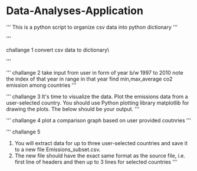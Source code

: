 # Data-Analyses-Application
'''
This is a python script to organize csv data into python dictionary
'''

'''

challange 1
convert csv data to dictionary\

'''


'''
challange 2 
take input from user in form of year b/w 1997 to 2010
note the index of that year in range
in that year find min,max,average co2 emission among countries
'''


'''
challange 3
It's time to visualize the data. Plot the emissions data from a user-selected country. You should use Python plotting library matplotlib for drawing the plots. The below should be your output.
'''


'''
challange 4
plot a comparison graph based on user provided coutnries
'''

'''
challange 5
1.	You will extract data for up to three user-selected countries and save it to a new file Emissions_subset.csv. 
2.	The new file should have the exact same format as the source file, i.e. first line of headers and then up to 3 lines for selected countries
'''

